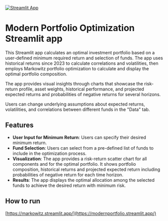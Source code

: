 [![Streamlit App](https://static.streamlit.io/badges/streamlit_badge_black_white.svg)](https://modernportfolio.streamlit.app/)

# Modern Portfolio Optimization Streamlit app
This Streamlit app calculates an optimal investment portfolio based on a user-defined minimum required return and selection of funds. The app uses historical returns since 2023 to calculate correlations and volatilities, then employs Markowitz portfolio optimization to calculate and display the optimal portfolio composition.  

The app provides visual insights through charts that showcase the risk-return profile, asset weights, historical performance, and projected expected returns and probabilities of negative returns for several horizons.  

Users can change underlying assumptions about expected returns, volatilities, and correlations between different funds in the "Data" tab.

## Features

- **User Input for Minimum Return**: Users can specify their desired minimum return.
- **Fund Selection**: Users can select from a pre-defined list of funds to include in the optimization process.
- **Visualization**: The app provides a risk-return scatter chart for all components and for the optimal portfolio. It shows portfolio composition, historical returns and projected expected return including probabilities of negative return for each time horizon.
- **Results**: The app displays the optimal allocation among the selected funds to achieve the desired return with minimum risk.

## How to run
[https://markowitz.streamlit.app/](https://modernportfolio.streamlit.app/)

